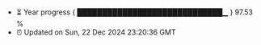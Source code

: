 - ⏳ Year progress { █████████████████████████████▁ } 97.53 %
- ⏰ Updated on Sun, 22 Dec 2024 23:20:36 GMT

